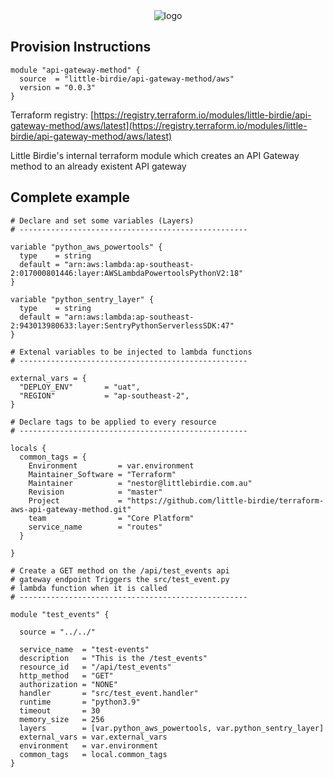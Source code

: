 

<div align="center">
<img src="https://www.littlebirdie.com.au/static/media/littlebirdie-logo-nav.df8831a6.svg" alt="logo"></img>
</div>



## Provision Instructions

```hcl
module "api-gateway-method" {
  source  = "little-birdie/api-gateway-method/aws"
  version = "0.0.3"
}
```

Terraform registry: [https://registry.terraform.io/modules/little-birdie/api-gateway-method/aws/latest](https://registry.terraform.io/modules/little-birdie/api-gateway-method/aws/latest)

Little Birdie's internal terraform module which creates an API Gateway method to an already existent API gateway

## Complete example

```hcl
# Declare and set some variables (Layers)
# ---------------------------------------------------

variable "python_aws_powertools" {
  type    = string
  default = "arn:aws:lambda:ap-southeast-2:017000801446:layer:AWSLambdaPowertoolsPythonV2:18"
}

variable "python_sentry_layer" {
  type    = string
  default = "arn:aws:lambda:ap-southeast-2:943013980633:layer:SentryPythonServerlessSDK:47"
}

# Extenal variables to be injected to lambda functions
# ---------------------------------------------------

external_vars = {
  "DEPLOY_ENV"       = "uat",
  "REGION"           = "ap-southeast-2",
}

# Declare tags to be applied to every resource
# ---------------------------------------------------

locals {
  common_tags = {
    Environment         = var.environment
    Maintainer_Software = "Terraform"
    Maintainer          = "nestor@littlebirdie.com.au"
    Revision            = "master"
    Project             = "https://github.com/little-birdie/terraform-aws-api-gateway-method.git"
    team                = "Core Platform"
    service_name        = "routes"
  }

}

# Create a GET method on the /api/test_events api
# gateway endpoint Triggers the src/test_event.py
# lambda function when it is called
# ---------------------------------------------------

module "test_events" {

  source = "../../"

  service_name  = "test-events"
  description   = "This is the /test_events"
  resource_id   = "/api/test_events"
  http_method   = "GET"
  authorization = "NONE"
  handler       = "src/test_event.handler"
  runtime       = "python3.9"
  timeout       = 30
  memory_size   = 256
  layers        = [var.python_aws_powertools, var.python_sentry_layer]
  external_vars = var.external_vars
  environment   = var.environment
  common_tags   = local.common_tags
}
```